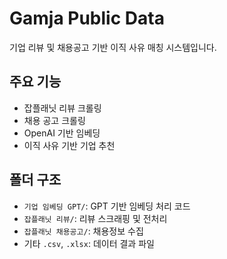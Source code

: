 # Gamja Public Data

기업 리뷰 및 채용공고 기반 이직 사유 매칭 시스템입니다.

## 주요 기능
- 잡플래닛 리뷰 크롤링
- 채용 공고 크롤링
- OpenAI 기반 임베딩
- 이직 사유 기반 기업 추천

## 폴더 구조
- `기업 임베딩 GPT/`: GPT 기반 임베딩 처리 코드
- `잡플래닛 리뷰/`: 리뷰 스크래핑 및 전처리
- `잡플래닛 채용공고/`: 채용정보 수집
- 기타 `.csv`, `.xlsx`: 데이터 결과 파일

